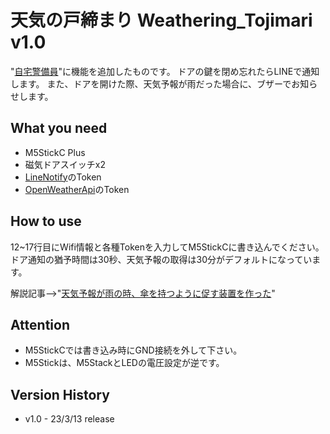 # 天気の戸締まり Weathering_Tojimari v1.0
"[自宅警備員](https://github.com/11104/homeguard)"に機能を追加したものです。
ドアの鍵を閉め忘れたらLINEで通知します。
また、ドアを開けた際、天気予報が雨だった場合に、ブザーでお知らせします。

## What you need
- M5StickC Plus
- 磁気ドアスイッチx2
- [LineNotify](https://notify-bot.line.me/ja/)のToken
- [OpenWeatherApi](https://openweathermap.org)のToken

## How to use
12~17行目にWifi情報と各種Tokenを入力してM5StickCに書き込んでください。
ドア通知の猶予時間は30秒、天気予報の取得は30分がデフォルトになっています。

解説記事-->"[天気予報が雨の時、傘を持つように促す装置を作った](https://qiita.com/nih/items/5b122e9b43f3f10e7acf)"

## Attention
- M5StickCでは書き込み時にGND接続を外して下さい。
- M5Stickは、M5StackとLEDの電圧設定が逆です。

## Version History
- v1.0 - 23/3/13 release